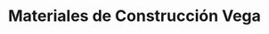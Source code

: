 ---
title: "Materiales de Construcción Vega"
url: /frutillar/materiales-de-construccion-vega/
shop: Baumarkt
---